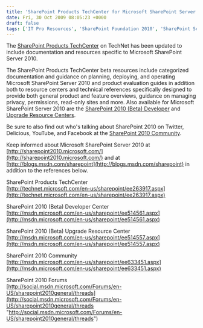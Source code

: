 ```yaml
---
title: 'SharePoint Products TechCenter for Microsoft SharePoint Server 2010'
date: Fri, 30 Oct 2009 08:05:23 +0000
draft: false
tags: ['IT Pro Resources', 'SharePoint Foundation 2010', 'SharePoint Server 2010', 'Uncategorized']
---
```


The [SharePoint Products TechCenter](http://technet.microsoft.com/en-us/sharepoint/ee263917.aspx) on TechNet has been updated to include documentation and resources specific to Microsoft SharePoint Server 2010.

The SharePoint Products TechCenter beta resources include categorized documentation and guidance on planning, deploying, and operating Microsoft SharePoint Server 2010 and product evaluation guides in addition both to resource centers and technical references specifically designed to provide both general product and feature overviews, guidance on managing privacy, permissions, read-only sites and more. Also available for Microsoft SharePoint Server 2010 are the [SharePoint 2010 (Beta) Developer](http://msdn.microsoft.com/en-us/sharepoint/ee514561.aspx) and [Upgrade Resource Centers](http://msdn.microsoft.com/en-us/sharepoint/ee514557.aspx).

Be sure to also find out who's talking about SharePoint 2010 on Twitter, Delicious, YouTube, and Facebook at the [SharePoint 2010 Community](http://msdn.microsoft.com/en-us/sharepoint/ee633451.aspx).

Keep informed about Microsoft SharePoint Server 2010 at [http://sharepoint2010.microsoft.com/](http://sharepoint2010.microsoft.com/) and at [http://blogs.msdn.com/sharepoint](http://blogs.msdn.com/sharepoint) in addition to the references below.

SharePoint Products TechCenter  
[http://technet.microsoft.com/en-us/sharepoint/ee263917.aspx](http://technet.microsoft.com/en-us/sharepoint/ee263917.aspx)

SharePoint 2010 (Beta) Developer Center  
[http://msdn.microsoft.com/en-us/sharepoint/ee514561.aspx](http://msdn.microsoft.com/en-us/sharepoint/ee514561.aspx)

SharePoint 2010 (Beta) Upgrade Resource Center  
[http://msdn.microsoft.com/en-us/sharepoint/ee514557.aspx](http://msdn.microsoft.com/en-us/sharepoint/ee514557.aspx)

SharePoint 2010 Community  
[http://msdn.microsoft.com/en-us/sharepoint/ee633451.aspx](http://msdn.microsoft.com/en-us/sharepoint/ee633451.aspx)

SharePoint 2010 Forums  
[http://social.msdn.microsoft.com/Forums/en-US/sharepoint2010general/threads](http://social.msdn.microsoft.com/Forums/en-US/sharepoint2010general/threads "http://social.msdn.microsoft.com/Forums/en-US/sharepoint2010general/threads")